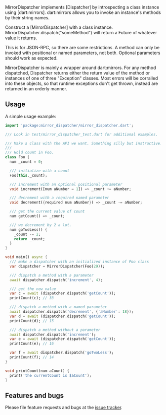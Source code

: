 MirrorDispatcher implements [Dispatcher] by introspecting a class instance
using [dart:mirrors]. dart:mirrors allows you to invoke an instance's methods
by their string names.

Construct a [MirrorDispatcher] with a class instance.
MirrorDispatcher.dispatch("someMethod") will return a Future of whatever
value it returns.

This is for JSON-RPC, so there are some restrictions. A method can only be invoked with 
positional or named parameters, not both. Optional parameters should work as expected. 

MirrorDispatcher is mainly a wrapper around dart:mirrors.
For any method dispatched, Dispatcher returns either the return value of
the method or instances of one of three "Exception" classes. Most errors
will be corralled into these objects, so that runtime exceptions don't get
thrown, instead are returned in an orderly manner.


## Usage

A simple usage example:

```dart
import 'package:mirror_dispatcher/mirror_dispatcher.dart';

/// Look in test/mirror_dispatcher_test.dart for additional examples.

/// Make a class with the API we want. Something silly but instructive.
///
/// Hold count in Foo.
class Foo {
  num _count = 0;

  /// initialize with a count
  Foo(this._count);

  /// increment with an optional positional parameter
  void increment([num aNumber = 1]) => _count += aNumber;

  /// decrement with a required named parameter
  void decrement({required num aNumber}) => _count -= aNumber;

  /// get the current value of count
  num getCount() => _count;

  /// we decrement by 2 a lot.
  num goTwoLess() {
    _count -= 2;
    return _count;
  }
}

void main() async {
  /// make a dispatcher with an initialized instance of Foo class
  var dispatcher = MirrorDispatcher(Foo(29));

  /// dispatch a method with a parameter
  await dispatcher.dispatch('increment', 4);

  /// get the new value
  var c = await (dispatcher.dispatch('getCount'));
  printCount(c); // 33

  /// dispatch a method with a named parameter
  await dispatcher.dispatch('decrement', {'aNumber': 18});
  var d = await (dispatcher.dispatch('getCount'));
  printCount(d); // 15

  /// dispatch a method without a parameter
  await dispatcher.dispatch('increment');
  var e = await (dispatcher.dispatch('getCount'));
  printCount(e); // 16

  var f = await dispatcher.dispatch('goTwoLess');
  printCount(f); // 14
}

void printCount(num aCount) {
  print('the currentCount is $aCount');
}

```

## Features and bugs

Please file feature requests and bugs at the [issue tracker][tracker].

[tracker]: http://example.com/issues/replaceme
